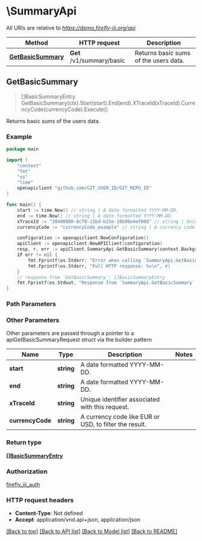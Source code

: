 # \SummaryApi

All URIs are relative to *https://demo.firefly-iii.org/api*

Method | HTTP request | Description
------------- | ------------- | -------------
[**GetBasicSummary**](SummaryApi.md#GetBasicSummary) | **Get** /v1/summary/basic | Returns basic sums of the users data.



## GetBasicSummary

> []BasicSummaryEntry GetBasicSummary(ctx).Start(start).End(end).XTraceId(xTraceId).CurrencyCode(currencyCode).Execute()

Returns basic sums of the users data.



### Example

```go
package main

import (
    "context"
    "fmt"
    "os"
    "time"
    openapiclient "github.com/GIT_USER_ID/GIT_REPO_ID"
)

func main() {
    start := time.Now() // string | A date formatted YYYY-MM-DD. 
    end := time.Now() // string | A date formatted YYYY-MM-DD. 
    xTraceId := "38400000-8cf0-11bd-b23e-10b96e4ef00d" // string | Unique identifier associated with this request. (optional)
    currencyCode := "currencyCode_example" // string | A currency code like EUR or USD, to filter the result.  (optional)

    configuration := openapiclient.NewConfiguration()
    apiClient := openapiclient.NewAPIClient(configuration)
    resp, r, err := apiClient.SummaryApi.GetBasicSummary(context.Background()).Start(start).End(end).XTraceId(xTraceId).CurrencyCode(currencyCode).Execute()
    if err != nil {
        fmt.Fprintf(os.Stderr, "Error when calling `SummaryApi.GetBasicSummary``: %v\n", err)
        fmt.Fprintf(os.Stderr, "Full HTTP response: %v\n", r)
    }
    // response from `GetBasicSummary`: []BasicSummaryEntry
    fmt.Fprintf(os.Stdout, "Response from `SummaryApi.GetBasicSummary`: %v\n", resp)
}
```

### Path Parameters



### Other Parameters

Other parameters are passed through a pointer to a apiGetBasicSummaryRequest struct via the builder pattern


Name | Type | Description  | Notes
------------- | ------------- | ------------- | -------------
 **start** | **string** | A date formatted YYYY-MM-DD.  | 
 **end** | **string** | A date formatted YYYY-MM-DD.  | 
 **xTraceId** | **string** | Unique identifier associated with this request. | 
 **currencyCode** | **string** | A currency code like EUR or USD, to filter the result.  | 

### Return type

[**[]BasicSummaryEntry**](BasicSummaryEntry.md)

### Authorization

[firefly_iii_auth](../README.md#firefly_iii_auth)

### HTTP request headers

- **Content-Type**: Not defined
- **Accept**: application/vnd.api+json, application/json

[[Back to top]](#) [[Back to API list]](../README.md#documentation-for-api-endpoints)
[[Back to Model list]](../README.md#documentation-for-models)
[[Back to README]](../README.md)

